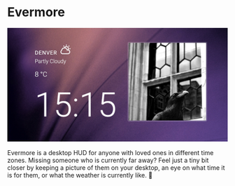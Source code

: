 # Evermore
![img](https://raw.githubusercontent.com/Schlenges/uploads/main/Screenshot%202021-11-20%20at%2023.01.38.jpg)
  
Evermore is a desktop HUD for anyone with loved ones in different time zones. Missing someone who is currently far away? Feel just a tiny bit closer by keeping a picture of them on your desktop, an eye on what time it is for them, or what the weather is currently like. 🖤
